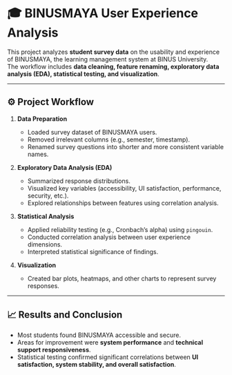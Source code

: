 # 🎓 BINUSMAYA User Experience Analysis

This project analyzes **student survey data** on the usability and experience of BINUSMAYA, the learning management system at BINUS University.  
The workflow includes **data cleaning, feature renaming, exploratory data analysis (EDA), statistical testing, and visualization**.

---

## ⚙️ Project Workflow

1. **Data Preparation**  
   - Loaded survey dataset of BINUSMAYA users.  
   - Removed irrelevant columns (e.g., semester, timestamp).  
   - Renamed survey questions into shorter and more consistent variable names.  

2. **Exploratory Data Analysis (EDA)**  
   - Summarized response distributions.  
   - Visualized key variables (accessibility, UI satisfaction, performance, security, etc.).  
   - Explored relationships between features using correlation analysis.  

3. **Statistical Analysis**  
   - Applied reliability testing (e.g., Cronbach’s alpha) using `pingouin`.  
   - Conducted correlation analysis between user experience dimensions.  
   - Interpreted statistical significance of findings.  

4. **Visualization**  
   - Created bar plots, heatmaps, and other charts to represent survey responses.  

---

## 📈 Results and Conclusion

- Most students found BINUSMAYA accessible and secure.  
- Areas for improvement were **system performance** and **technical support responsiveness**.  
- Statistical testing confirmed significant correlations between **UI satisfaction, system stability, and overall satisfaction**.
